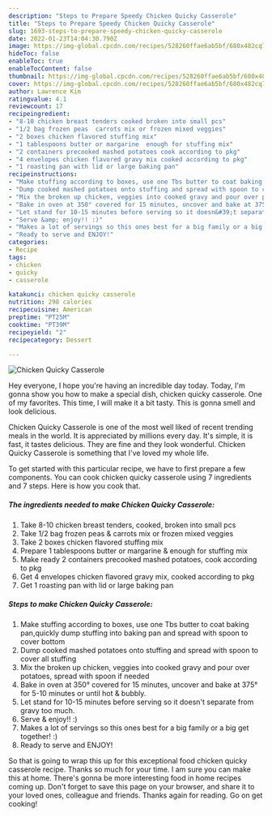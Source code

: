 ```yaml
---
description: "Steps to Prepare Speedy Chicken Quicky Casserole"
title: "Steps to Prepare Speedy Chicken Quicky Casserole"
slug: 1693-steps-to-prepare-speedy-chicken-quicky-casserole
date: 2022-01-23T14:04:30.790Z
image: https://img-global.cpcdn.com/recipes/528260ffae6ab5bf/680x482cq70/chicken-quicky-casserole-recipe-main-photo.jpg
hideToc: false
enableToc: true
enableTocContent: false
thumbnail: https://img-global.cpcdn.com/recipes/528260ffae6ab5bf/680x482cq70/chicken-quicky-casserole-recipe-main-photo.jpg
cover: https://img-global.cpcdn.com/recipes/528260ffae6ab5bf/680x482cq70/chicken-quicky-casserole-recipe-main-photo.jpg
author: Lawrence Kim
ratingvalue: 4.1
reviewcount: 17
recipeingredient:
- "8-10 chicken breast tenders cooked broken into small pcs"
- "1/2 bag frozen peas  carrots mix or frozen mixed veggies"
- "2 boxes chicken flavored stuffing mix"
- "1 tablespoons butter or margarine  enough for stuffing mix"
- "2 containers precooked mashed potatoes cook according to pkg"
- "4 envelopes chicken flavored gravy mix cooked according to pkg"
- "1 roasting pan with lid or large baking pan"
recipeinstructions:
- "Make stuffing according to boxes, use one Tbs butter to coat baking pan,quickly dump stuffing into baking pan and spread with spoon to cover bottom"
- "Dump cooked mashed potatoes onto stuffing and spread with spoon to cover all stuffing"
- "Mix the broken up chicken, veggies into cooked gravy and pour over potatoes, spread with spoon if needed"
- "Bake in oven at 350° covered for 15 minutes, uncover and bake at 375° for 5-10 minutes or until hot &amp; bubbly."
- "Let stand for 10-15 minutes before serving so it doesn&#39;t separate from gravy too much."
- "Serve &amp; enjoy!! :)"
- "Makes a lot of servings so this ones best for a big family or a big get together! :)"
- "Ready to serve and ENJOY!"
categories:
- Recipe
tags:
- chicken
- quicky
- casserole

katakunci: chicken quicky casserole 
nutrition: 298 calories
recipecuisine: American
preptime: "PT25M"
cooktime: "PT39M"
recipeyield: "2"
recipecategory: Dessert

---
```



![Chicken Quicky Casserole](https://img-global.cpcdn.com/recipes/528260ffae6ab5bf/680x482cq70/chicken-quicky-casserole-recipe-main-photo.jpg)

Hey everyone, I hope you're having an incredible day today. Today, I'm gonna show you how to make a special dish, chicken quicky casserole. One of my favorites. This time, I will make it a bit tasty. This is gonna smell and look delicious.



Chicken Quicky Casserole is one of the most well liked of recent trending meals in the world. It is appreciated by millions every day. It's simple, it is fast, it tastes delicious. They are fine and they look wonderful. Chicken Quicky Casserole is something that I've loved my whole life.


To get started with this particular recipe, we have to first prepare a few components. You can cook chicken quicky casserole using 7 ingredients and 7 steps. Here is how you cook that.

<!--inarticleads1-->

##### The ingredients needed to make Chicken Quicky Casserole:

1. Take 8-10 chicken breast tenders, cooked, broken into small pcs
1. Take 1/2 bag frozen peas &amp; carrots mix or frozen mixed veggies
1. Take 2 boxes chicken flavored stuffing mix
1. Prepare 1 tablespoons butter or margarine &amp; enough for stuffing mix
1. Make ready 2 containers precooked mashed potatoes, cook according to pkg
1. Get 4 envelopes chicken flavored gravy mix, cooked according to pkg
1. Get 1 roasting pan with lid or large baking pan




<!--inarticleads2-->

##### Steps to make Chicken Quicky Casserole:

1. Make stuffing according to boxes, use one Tbs butter to coat baking pan,quickly dump stuffing into baking pan and spread with spoon to cover bottom
1. Dump cooked mashed potatoes onto stuffing and spread with spoon to cover all stuffing
1. Mix the broken up chicken, veggies into cooked gravy and pour over potatoes, spread with spoon if needed
1. Bake in oven at 350° covered for 15 minutes, uncover and bake at 375° for 5-10 minutes or until hot &amp; bubbly.
1. Let stand for 10-15 minutes before serving so it doesn&#39;t separate from gravy too much.
1. Serve &amp; enjoy!! :)
1. Makes a lot of servings so this ones best for a big family or a big get together! :)
1. Ready to serve and ENJOY!



So that is going to wrap this up for this exceptional food chicken quicky casserole recipe. Thanks so much for your time. I am sure you can make this at home. There's gonna be more interesting food in home recipes coming up. Don't forget to save this page on your browser, and share it to your loved ones, colleague and friends. Thanks again for reading. Go on get cooking!
